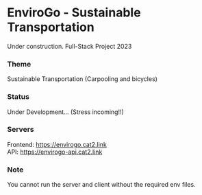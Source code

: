 # EnviroGo - Sustainable Transportation
Under construction. Full-Stack Project 2023

### Theme
Sustainable Transportation (Carpooling and bicycles)

### Status
Under Development... (Stress incoming!!)

### Servers
Frontend: https://envirogo.cat2.link  
API: https://envirogo-api.cat2.link

### Note
You cannot run the server and client without the required env files.

